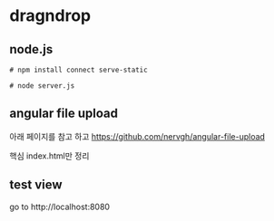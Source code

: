 # dragndrop

## node.js 
```
# npm install connect serve-static
```
```
# node server.js
```

## angular file upload 
아래 페이지를 참고 하고
https://github.com/nervgh/angular-file-upload

핵심 index.html만 정리

## test view
go to http://localhost:8080


